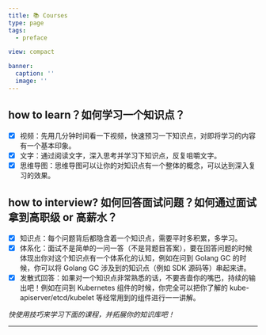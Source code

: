 ```yaml
---
title: 📚 Courses
type: page
tags:
  - preface

view: compact

banner:
  caption: ''
  image: ''
---
```


## how to learn？如何学习一个知识点？

- [x] 视频：先用几分钟时间看一下视频，快速预习一下知识点，对即将学习的内容有一个基本印象。
- [x] 文字：通过阅读文字，深入思考并学习下知识点，反复咀嚼文字。
- [x] 思维导图：思维导图可以让你的对知识点有一个整体的概念，可以达到深入复习的效果。

## how to interview? 如何回答面试问题？如何通过面试拿到高职级 or 高薪水？

- [x] 知识点：每个问题背后都隐含着一个知识点，需要平时多积累，多学习。
- [x] 体系化：面试不是简单的一问一答（不是背题目答案），要在回答问题的时候体现出你对这个知识点有一个体系化的认知，例如在问到 Golang GC 的时候，你可以将 Golang GC 涉及到的知识点（例如 SDK 源码等）串起来讲。
- [x] 发散式回答：如果对一个知识点非常熟悉的话，不要吝啬你的嘴巴，持续的输出吧！例如在问到 Kubernetes 组件的时候，你完全可以把你了解的 kube-apiserver/etcd/kubelet 等经常用到的组件进行一一讲解。

_快使用技巧来学习下面的课程，并拓展你的知识库吧！_

---